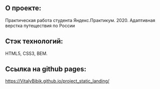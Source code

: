 ## О проекте:
Практическая работа студента Яндекс.Практикум. 2020.
Адаптивная верстка путеществия по России
## Стэк технологий:
HTML5, CSS3, BEM.

## Ссылка на github pages:
https://VitalyBibik.github.io/project_static_landing/
